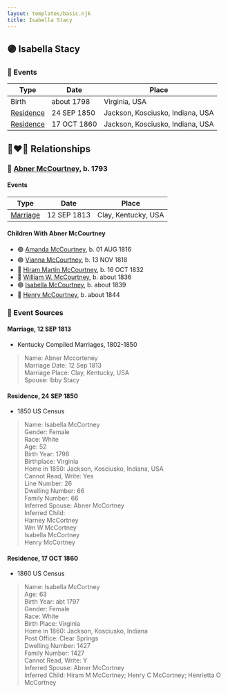 ```yaml
---
layout: templates/basic.njk
title: Isabella Stacy
---
```

## 🟣 Isabella Stacy

### 📆 Events

Type | Date | Place
------ | ------ | ------
Birth | about 1798 | Virginia, USA
[Residence](#event-be34b26d-5b32-4234-9611-df64981c4dd0) | 24 SEP 1850 | Jackson, Kosciusko, Indiana, USA
[Residence](#event-e6b458ea-ec84-40bc-9c2b-8622f5975649) | 17 OCT 1860 | Jackson, Kosciusko, Indiana, USA

## 👩‍❤️‍👨 Relationships

### 🔵 [Abner McCourtney](/people/7/72592264), b. 1793

#### Events

Type | Date | Place
------ | ------ | ------
[Marriage](#event-05042ac6-dedb-4405-9f7d-af42baf3be3d) | 12 SEP 1813 | Clay, Kentucky, USA
#### Children With Abner McCourtney
* 🟣 [Amanda McCourtney](/people/5/56501802), b. 01 AUG 1816
* 🟣 [Vianna McCourtney](/people/3/36741542), b. 13 NOV 1818
* 🔵 [Hiram Martin McCourtney](/people/5/50058240), b. 16 OCT 1832
* 🔵 [William W. McCourtney](/people/8/89372302), b. about 1836
* 🟣 [Isabella McCourtney](/people/9/90326569), b. about 1839
* 🔵 [Henry McCourtney](/people/1/16718728), b. about 1844
### 📰 Event Sources

#### <a id="event-05042ac6-dedb-4405-9f7d-af42baf3be3d"></a> Marriage, 12 SEP 1813
* Kentucky Compiled Marriages, 1802-1850
>   
  > Name: Abner Mccorteney  
  > Marriage Date: 12 Sep 1813  
  > Marriage Place: Clay, Kentucky, USA  
  > Spouse: Ibby Stacy

#### <a id="event-be34b26d-5b32-4234-9611-df64981c4dd0"></a> Residence, 24 SEP 1850
* 1850 US Census
>   
  > Name: Isabella McCortney  
  > Gender: Female  
  > Race: White  
  > Age: 52  
  > Birth Year: 1798  
  > Birthplace: Virginia  
  > Home in 1850: Jackson, Kosciusko, Indiana, USA  
  > Cannot Read, Write: Yes  
  > Line Number: 26  
  > Dwelling Number: 66  
  > Family Number: 66  
  > Inferred Spouse: Abner McCortney  
  > Inferred Child:   
  > Harney McCortney  
  > Wm W McCortney  
  > Isabella McCortney  
  > Henry McCortney

#### <a id="event-e6b458ea-ec84-40bc-9c2b-8622f5975649"></a> Residence, 17 OCT 1860
* 1860 US Census
>   
  > Name: Isabella McCortney  
  > Age: 63  
  > Birth Year: abt 1797  
  > Gender: Female  
  > Race: White  
  > Birth Place: Virginia  
  > Home in 1860: Jackson, Kosciusko, Indiana  
  > Post Office: Clear Springs  
  > Dwelling Number: 1427  
  > Family Number: 1427  
  > Cannot Read, Write: Y  
  > Inferred Spouse: Abner McCortney  
  > Inferred Child: Hiram M McCortney; Henry C McCortney; Henrietta O McCortney